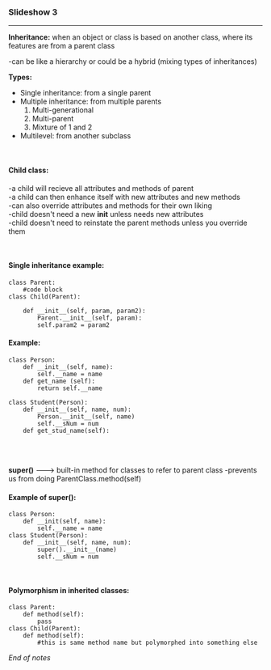 ### Slideshow 3

---

**Inheritance:** when an object or class is based on another class, where its features are from a parent class 

-can be like a hierarchy or could be a hybrid (mixing types of inheritances)

**Types:**
* Single inheritance: from a single parent
* Multiple inheritance: from multiple parents
   1. Multi-generational
   2. Multi-parent
   3. Mixture of 1 and 2 
* Multilevel: from another subclass

</br>

#### Child class: 

  -a child will recieve all attributes and methods of parent    
  -a child can then enhance itself with new attributes and new methods   
  -can also override attributes and methods for their own liking    
  -child doesn't need a new __init__ unless needs new attributes   
  -child doesn't need to reinstate the parent methods unless you override them   
  
</br>

#### Single inheritance example:

    class Parent:
        #code block 
    class Child(Parent):

        def __init__(self, param, param2):
            Parent.__init__(self, param):
            self.param2 = param2

#### Example:

    class Person:
        def __init__(self, name):
            self.__name = name 
        def get_name (self):
            return self.__name 

    class Student(Person):
        def __init__(self, name, num):
            Person.__init__(self, name)
            self.__sNum = num 
        def get_stud_name(self):

</br>
</br>

**super()** ---> built-in method for classes to refer to parent class 
    -prevents us from doing ParentClass.method(self)

#### Example of super():

    class Person:
        def __init(self, name):
            self.__name = name 
    class Student(Person):
        def __init__(self, name, num):
            super().__init__(name)
            self.__sNum = num 
            
</br>

#### Polymorphism in inherited classes: 

    class Parent:
        def method(self):
            pass
    class Child(Parent):
        def method(self):
            #this is same method name but polymorphed into something else 
            
_End of notes_
